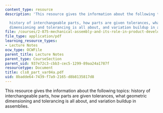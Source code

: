 ```yaml
---
content_type: resource
description: 'This resource gives the information about the following topics:

  history of interchangeable parts, how parts are given tolerances, what geometric
  dimensioning and tolerancing is all about, and variation buildup in assemblies.'
file: /courses/2-875-mechanical-assembly-and-its-role-in-product-development-fall-2004/8badde647439f7a92165d8b8135817d8_cls8_part_var04a.pdf
file_type: application/pdf
learning_resource_types:
- Lecture Notes
ocw_type: OCWFile
parent_title: Lecture Notes
parent_type: CourseSection
parent_uid: 937e72c3-cbb3-cec5-1299-89aa24a1787f
resourcetype: Document
title: cls8_part_var04a.pdf
uid: 8badde64-7439-f7a9-2165-d8b8135817d8
---
```

This resource gives the information about the following topics:
history of interchangeable parts, how parts are given tolerances, what geometric dimensioning and tolerancing is all about, and variation buildup in assemblies.

